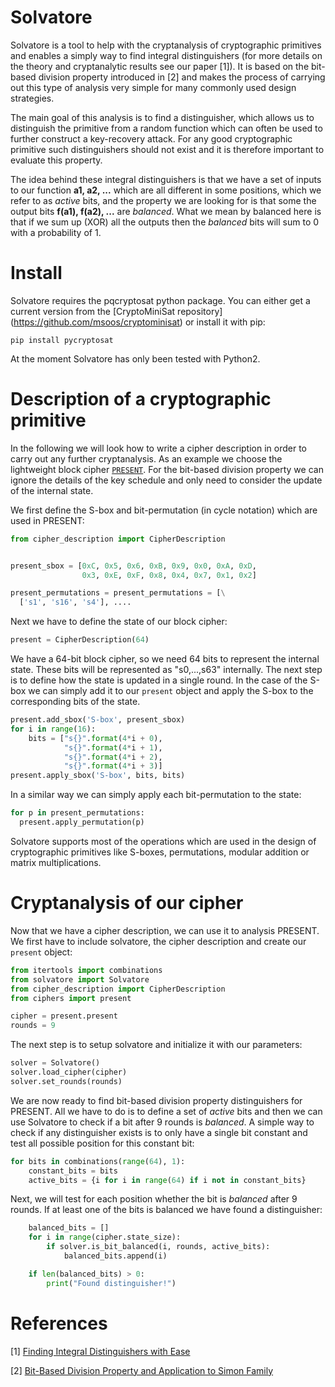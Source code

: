 # Solvatore

Solvatore is a tool to help with the cryptanalysis of cryptographic primitives and enables a simply way to find integral distinguishers (for more details on the theory and cryptanalytic results see our paper [1]). It is based on the bit-based division property introduced in [2] and makes the process of carrying out this type of analysis very simple for many commonly used design strategies.

The main goal of this analysis is to find a distinguisher, which allows us to distinguish the primitive from a random function which can often be used to further construct a key-recovery attack. For any good cryptographic primitive such distinguishers should not exist and it is therefore important to evaluate this property.

The idea behind these integral distinguishers is that we have a set of inputs to our function **a1, a2, ...** which are all different in some positions, which we refer to as *active* bits, and the property we are looking for is that some the output bits **f(a1), f(a2), ...** are *balanced*. What we mean by balanced here is that if we sum up (XOR) all the outputs then the *balanced* bits will sum to 0 with a probability of 1.

# Install

Solvatore requires the pqcryptosat python package. You can either get a current version from the [CryptoMiniSat repository] (https://github.com/msoos/cryptominisat) or install it with pip:

```
pip install pycryptosat
```

At the moment Solvatore has only been tested with Python2.

# Description of a cryptographic primitive

In the following we will look how to write a cipher description in order to carry out any further cryptanalysis. As an example we choose the lightweight block cipher [`PRESENT`](ciphers/present.py). For the bit-based division property we can ignore the details of the key schedule and only need to consider the update of the internal state.

We first define the S-box and bit-permutation (in cycle notation) which are used in PRESENT:

```python
from cipher_description import CipherDescription


present_sbox = [0xC, 0x5, 0x6, 0xB, 0x9, 0x0, 0xA, 0xD,
                0x3, 0xE, 0xF, 0x8, 0x4, 0x7, 0x1, 0x2]

present_permutations = present_permutations = [\
  ['s1', 's16', 's4'], ....
```

Next we have to define the state of our block cipher:

```python
present = CipherDescription(64)
```

We have a 64-bit block cipher, so we need 64 bits to represent the internal state. These bits will be represented as "s0,...,s63" internally. The next step is to define how the state is updated in a single round. In the case of the S-box we can simply add it to our `present` object and apply the S-box to the corresponding bits of the state.

```python
present.add_sbox('S-box', present_sbox)
for i in range(16):
    bits = ["s{}".format(4*i + 0),
            "s{}".format(4*i + 1),
            "s{}".format(4*i + 2),
            "s{}".format(4*i + 3)]
present.apply_sbox('S-box', bits, bits)
```

In a similar way we can simply apply each bit-permutation to the state:

```python
for p in present_permutations:
  present.apply_permutation(p)
```

Solvatore supports most of the operations which are used in the design of cryptographic primitives like S-boxes, permutations, modular addition or matrix multiplications.

# Cryptanalysis of our cipher

Now that we have a cipher description, we can use it to analysis PRESENT. We first have to include solvatore, the cipher description and create our `present` object:

```python
from itertools import combinations
from solvatore import Solvatore
from cipher_description import CipherDescription
from ciphers import present

cipher = present.present
rounds = 9
```

The next step is to setup solvatore and initialize it with our parameters:

```python
solver = Solvatore()
solver.load_cipher(cipher)
solver.set_rounds(rounds)
```

We are now ready to find bit-based division property distinguishers for PRESENT. All we have to do is to define a set of *active* bits and then we can use Solvatore to check if a bit after 9 rounds is *balanced*. A simple way to check if any distinguisher exists is to only have a single bit constant and test all possible position for this constant bit:

```python
for bits in combinations(range(64), 1):
    constant_bits = bits
    active_bits = {i for i in range(64) if i not in constant_bits}
```

Next, we will test for each position whether the bit is *balanced* after 9 rounds. If at least one of the bits is balanced we have found a distinguisher:

```python
    balanced_bits = []
    for i in range(cipher.state_size):
        if solver.is_bit_balanced(i, rounds, active_bits):
            balanced_bits.append(i)

    if len(balanced_bits) > 0:
        print("Found distinguisher!")
```

# References

[1] [Finding Integral Distinguishers with Ease](https://eprint.iacr.org/2018/xxxx)

[2] [Bit-Based Division Property and Application to Simon Family](https://eprint.iacr.org/2016/285)

